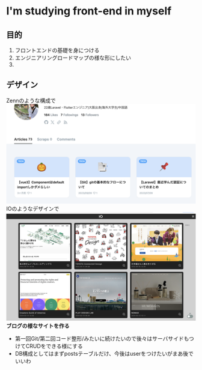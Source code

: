 # I'm studying front-end in myself
## 目的
1. フロントエンドの基礎を身につける
2. エンジニアリングロードマップの様な形にしたい
3. 
## デザイン
Zennのような構成で
![Example Image](assets/img/zenn.png)
IOのようなデザインで
![Example Image](assets/img/io.png)
**ブログの様なサイトを作る**
- 第一回Git/第二回コード整形/みたいに続けたいので後々はサーバサイドもつけてCRUDをできる様にする
- DB構成としてはまずpostsテーブルだけ、今後はuserをつけたいがまあ後でいいわ